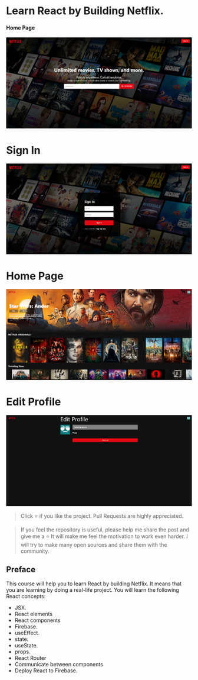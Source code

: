 # Learn React by Building Netflix.
#### Home Page
<p align="center"><img src="/Netflix_pics/profile.png" alt="Tesla Clone Homepage Screenshot" width="550" /></p>
<h1>Sign In</h1>
<p align="center"><img src="/Netflix_pics/Screenshot_2.png" alt="Tesla Clone Homepage Screenshot" width="550" /></p>
<h1>Home Page</h1>
<p align="center"><img src="/Netflix_pics/home page.png" alt="Tesla Clone Homepage Screenshot" width="550" /></p>
<h1>Edit Profile</h1>
<p align="center"><img src="/Netflix_pics/edit profile.png" alt="Tesla Clone Homepage Screenshot" width="550" /></p>

> Click :star: if you like the project. Pull Requests are highly appreciated.

> If you feel the repository is useful, please help me share the post and give me a :star: It will make me feel the motivation to work even harder. I will try to make many open sources and share them with the community.
## **Preface**

This course will help you to learn React by building Netflix. It means that you are learning by doing a real-life project. You will learn the following React concepts:

- JSX.
- React elements
- React components
- Firebase.
- useEffect.
- state.
- useState.
- props.
- React Router
- Communicate between components
- Deploy React to Firebase.